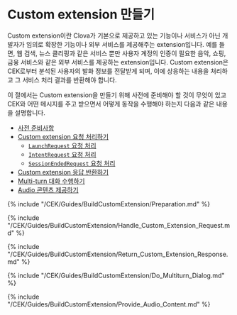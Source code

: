# Custom extension 만들기

Custom extension이란 Clova가 기본으로 제공하고 있는 기능이나 서비스가 아닌 개발자가 임의로 확장한 기능이나 외부 서비스를 제공해주는 extension입니다. 예를 들면, 웹 검색, 뉴스 클리핑과 같은 서비스 뿐만 사용자 계정의 인증이 필요한 음악, 쇼핑, 금융 서비스와 같은 외부 서비스를 제공하는 extension입니다. Custom extension은 CEK로부터 분석된 사용자의 발화 정보를 전달받게 되며, 이에 상응하는 내용을 처리하고 그 서비스 처리 결과를 반환해야 합니다.

이 절에서는 Custom extension을 만들기 위해 사전에 준비해야 할 것이 무엇이 있고 CEK와 어떤 메시지를 주고 받으면서 어떻게 동작을 수행해야 하는지 다음과 같은 내용을 설명합니다.

* [사전 준비사항](#Preparation)
* [Custom extension 요청 처리하기](#HandleCustomExtensionRequest)
   * [`LaunchRequest` 요청 처리](#HandleLaunchRequest)
   * [`IntentRequest` 요청 처리](#HandleIntentRequest)
   * [`SessionEndedRequest` 요청 처리](#HandleSessionEndedRequest)
* [Custom extension 응답 반환하기](#ReturnCustomExtensionResponse)
* [Multi-turn 대화 수행하기](#DoMultiturnDialog)
* [Audio 콘텐츠 제공하기](#ProvideAudioContent)

{% include "/CEK/Guides/BuildCustomExtension/Preparation.md" %}

{% include "/CEK/Guides/BuildCustomExtension/Handle_Custom_Extension_Request.md" %}

{% include "/CEK/Guides/BuildCustomExtension/Return_Custom_Extension_Response.md" %}

{% include "/CEK/Guides/BuildCustomExtension/Do_Multiturn_Dialog.md" %}

{% include "/CEK/Guides/BuildCustomExtension/Provide_Audio_Content.md" %}
